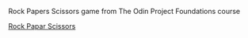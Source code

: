 Rock Papers Scissors game from The Odin Project Foundations course

[Rock Papar Scissors](https://www.theodinproject.com/paths/foundations/courses/foundations/lessons/rock-paper-scissors)
